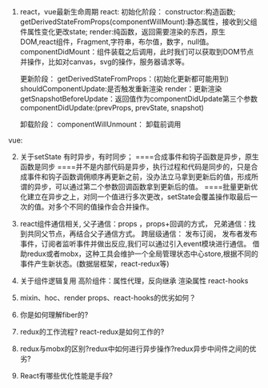 1. react，vue最新生命周期
react:
    初始化阶段：
        constructor:构造函数;
        getDerivedStateFromProps(componentWillMount):静态属性，接收到父组件属性变化更改state;
        render:纯函数，返回需要渲染的东西，原生DOM,react组件，Fragment,字符串，布尔值，数字，null值。
        componentDidMount：组件装载之后调用，此时我们可以获取到DOM节点并操作，比如对canvas，svg的操作，服务器请求等。

    更新阶段：
        getDerivedStateFromProps：(初始化更新都可能用到)
        shouldComponentUpdate:是否触发重新渲染
        render：更新渲染
        getSnapshotBeforeUpdate：返回值作为componentDidUpdate第三个参数
        componentDidUpdate:(prevProps, prevState, snapshot)

    卸载阶段：
        componentWillUnmount： 卸载前调用

vue:



2. 关于setState
有时异步，有时同步；
====合成事件和钩子函数是异步，原生函数是同步
====并不是内部代码是异步，执行过程和代码是同步的，只是合成事件和钩子函数调佣顺序再更新之前，没办法立马拿到更新后的值，形成所谓的异步，可以通过第二个参数回调函数拿到更新后的值。
====批量更新优化建立在异步之上，对同一个值进行多次更改，setState会覆盖操作取最后一次的值。对多个不同的值操作会合并操作。


3. react组件通信相关,
父子通信：props ，props+回调的方式，
兄弟通信：找到共同父节点，再结合父子通信方式。
跨层级通信：
    发布订阅， 发布者发布事件，订阅者监听事件并做出反应,我们可以通过引入event模块进行通信。
    借助redux或者mobx，这种工具会维护一个全局管理状态中心store,根据不同的事件产生新状态。(数据层框架，react-redux等)



4. 关于组件逻辑复用
高阶组件：属性代理，反向继承
渲染属性
react-hooks



5. mixin、hoc、render props、react-hooks的优劣如何？




6. 你是如何理解fiber的?




6. redux的工作流程? react-redux是如何工作的?




7. redux与mobx的区别?redux中如何进行异步操作?redux异步中间件之间的优劣?



8. React有哪些优化性能是手段?